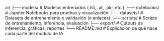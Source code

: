 ai/
├── models/           # Modelos entrenados (.h5, .pt, .pkl, etc.)
├── notebooks/        # Jupyter Notebooks para pruebas y visualización
├── datasets/         # Datasets de entrenamiento o validación (o enlaces)
├── scripts/          # Scripts de entrenamiento, inferencia, evaluación
├── export/           # Outputs de inferencia, gráficas, reportes
└── README.md         # Explicación de qué hace cada parte del módulo de IA
